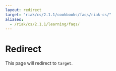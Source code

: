 ```yaml
---
layout: redirect
target: "riak/cs/2.1.1/cookbooks/faqs/riak-cs/"
aliases:
  - /riak/cs/2.1.1/learning/faqs/
---
```


# Redirect

This page will redirect to `target`.
